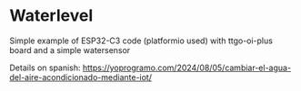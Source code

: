 # Waterlevel #

Simple example of ESP32-C3 code (platformio used) with ttgo-oi-plus board and a simple watersensor

Details on spanish: https://yoprogramo.com/2024/08/05/cambiar-el-agua-del-aire-acondicionado-mediante-iot/
